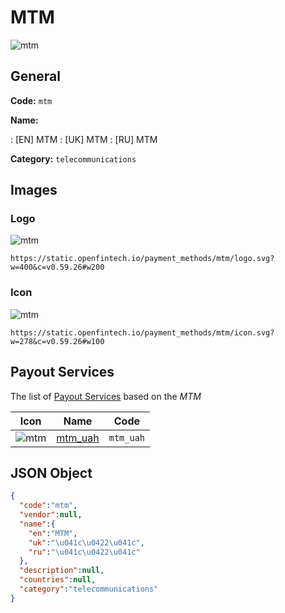 
# MTM 
![mtm](https://static.openfintech.io/payment_methods/mtm/logo.svg?w=400&c=v0.59.26#w200)  

## General 
**Code:** `mtm` 
 
**Name:** 
 
:	[EN] MTM 
:	[UK] МТМ 
:	[RU] МТМ 
 
**Category:** `telecommunications` 
 

## Images 

### Logo 
![mtm](https://static.openfintech.io/payment_methods/mtm/logo.svg?w=400&c=v0.59.26#w200)  

```
https://static.openfintech.io/payment_methods/mtm/logo.svg?w=400&c=v0.59.26#w200
```  

### Icon 
![mtm](https://static.openfintech.io/payment_methods/mtm/icon.svg?w=278&c=v0.59.26#w100)  

```
https://static.openfintech.io/payment_methods/mtm/icon.svg?w=278&c=v0.59.26#w100
```  

## Payout Services 
 
The list of [Payout Services](/payout-services/) based on the _MTM_ 

|Icon|Name|Code| 
|:---:|:---:|:---:| 
|![mtm](https://static.openfintech.io/payout_methods/mtm/icon.svg?w=278&c=v0.59.26#w40) |[mtm_uah](/payout-services/mtm_uah/)|`mtm_uah`| 
 

## JSON Object 

```json
{
  "code":"mtm",
  "vendor":null,
  "name":{
    "en":"MTM",
    "uk":"\u041c\u0422\u041c",
    "ru":"\u041c\u0422\u041c"
  },
  "description":null,
  "countries":null,
  "category":"telecommunications"
}
```  
